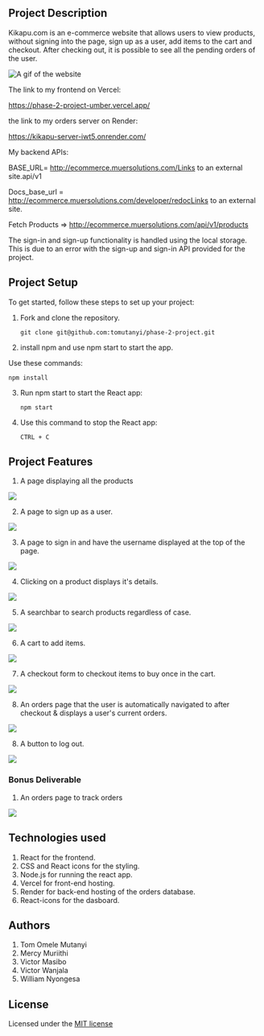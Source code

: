 ## Project Description

Kikapu.com is an e-commerce website that allows users to view products, without signing into the page,
sign up as a user, add items to the cart and checkout.
After checking out, it is possible to see all the pending orders of the user.

![A gif of the website](gifs/description.gif)

The link to my frontend on Vercel: 

https://phase-2-project-umber.vercel.app/

the link to my orders server on Render:

https://kikapu-server-iwt5.onrender.com/

My backend APIs:

BASE_URL= http://ecommerce.muersolutions.com/Links to an external site.api/v1

Docs_base_url = http://ecommerce.muersolutions.com/developer/redocLinks to an external site.

Fetch Products => http://ecommerce.muersolutions.com/api/v1/products

The sign-in and sign-up functionality is handled using the local storage.
This is due to an error with the sign-up and sign-in API provided for the project.

## Project Setup

To get started, follow these steps to set up your project:

1. Fork and clone the repository.

   `git clone git@github.com:tomutanyi/phase-2-project.git`

2. install npm and use npm start to start the app.

Use these commands:

   `npm install`

3. Run npm start to start the React app:

   `npm start`

4. Use this command to stop the React app:

   `CTRL + C`


## Project Features

1. A page displaying all the products


![](gifs/description.gif)


2. A page to sign up as a user.


![](gifs/signup.gif)


3. A page to sign in and have the username displayed at the top of the page.


![](gifs/signin.gif)


4. Clicking on a product displays it's details.


![](gifs/1-1.gif)


5. A searchbar to search products regardless of case.


![](gifs/2-1.gif)


6. A cart to add items.


![](gifs/3-1.gif)


7. A checkout form to checkout items to buy once in the cart.


![](gifs/4-1.gif)


8. An orders page that the user is automatically navigated to
   after checkout & displays a user's current orders.


![](gifs/5-1.gif)


8. A button to log out.


![](gifs/6-1.gif)



### Bonus Deliverable

1. An orders page to track orders


![](gifs/7-1.gif)



## Technologies used

1. React for the frontend.
2. CSS and React icons for the styling.
3. Node.js for running the react app.
4. Vercel for front-end hosting.
5. Render for back-end hosting of the orders database.
6. React-icons for the dasboard.

## Authors

1. Tom Omele Mutanyi
2. Mercy Muriithi
3. Victor Masibo
4. Victor Wanjala
5. William Nyongesa

## License

Licensed under the [MIT license](LICENSE)
